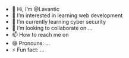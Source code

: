 - 👋 Hi, I’m @Lavantic
- 👀 I’m interested in learning web development 
- 🌱 I’m currently learning cyber security 
- 💞️ I’m looking to collaborate on ...
- 📫 How to reach me on 
- 😄 Pronouns: ...
- ⚡ Fun fact: ...

<!---
Lavantic/Lavantic is a ✨ special ✨ repository because its `README.md` (this file) appears on your GitHub profile.
You can click the Preview link to take a look at your changes.
--->
